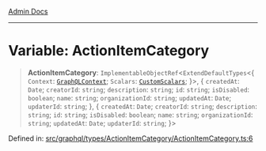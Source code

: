 [Admin Docs](/)

***

# Variable: ActionItemCategory

> **ActionItemCategory**: `ImplementableObjectRef`\<`ExtendDefaultTypes`\<\{ `Context`: [`GraphQLContext`](../../../../context/type-aliases/GraphQLContext.md); `Scalars`: [`CustomScalars`](../../../../scalars/type-aliases/CustomScalars.md); \}\>, \{ `createdAt`: `Date`; `creatorId`: `string`; `description`: `string`; `id`: `string`; `isDisabled`: `boolean`; `name`: `string`; `organizationId`: `string`; `updatedAt`: `Date`; `updaterId`: `string`; \}, \{ `createdAt`: `Date`; `creatorId`: `string`; `description`: `string`; `id`: `string`; `isDisabled`: `boolean`; `name`: `string`; `organizationId`: `string`; `updatedAt`: `Date`; `updaterId`: `string`; \}\>

Defined in: [src/graphql/types/ActionItemCategory/ActionItemCategory.ts:6](https://github.com/PalisadoesFoundation/talawa-api/blob/b92360e799fdc7cf89a1346eb8395735c501ee9c/src/graphql/types/ActionItemCategory/ActionItemCategory.ts#L6)
